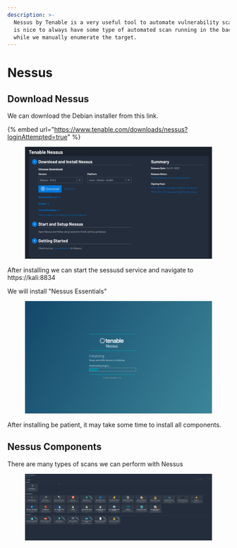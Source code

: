 ```yaml
---
description: >-
  Nessus by Tenable is a very useful tool to automate vulnerability scanning. It
  is nice to always have some type of automated scan running in the background
  while we manually enumerate the target.
---
```


# Nessus

## Download Nessus

We can download the Debian installer from this link.

{% embed url="https://www.tenable.com/downloads/nessus?loginAttempted=true" %}

<figure><img src="../../../.gitbook/assets/image (3) (1) (1) (1) (1) (1) (1) (1) (1) (1) (1) (1) (1) (1) (1).png" alt=""><figcaption></figcaption></figure>

After installing we can start the sessusd service and navigate to https://kali:8834

We will install "Nessus Essentials"

<figure><img src="../../../.gitbook/assets/image (1) (1) (1) (1) (1) (1) (1) (1) (1) (1) (1) (1) (1) (1) (1) (1) (1) (1) (1) (1) (1) (1) (1) (1) (1) (1) (1) (1) (1) (1) (1) (1) (1) (1) (1) (1) (1) (1).png" alt=""><figcaption></figcaption></figure>

After installing be patient, it may take some time to install all components.



## Nessus Components

There are many types of scans we can perform with Nessus

<figure><img src="../../../.gitbook/assets/image (2) (1) (1) (1) (1) (1) (1) (1) (1) (1) (1) (1) (1) (1) (1) (1) (1) (1) (1) (1) (1) (1) (1) (1).png" alt=""><figcaption></figcaption></figure>

